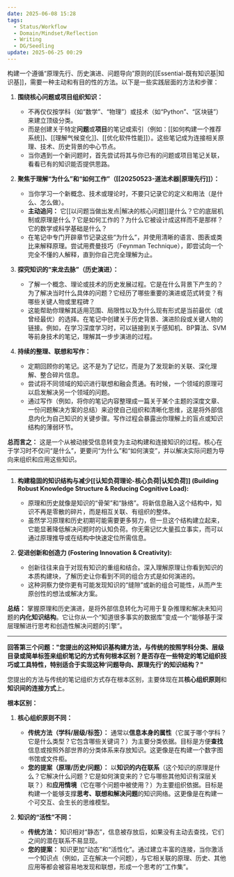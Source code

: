 ```yaml
---
date: 2025-06-08 15:28
tags:
  - Status/Workflow
  - Domain/Mindset/Reflection
  - Writing
  - DG/Seedling
update: 2025-06-25 00:29
---
```


构建一个遵循“原理先行、历史演进、问题导向”原则的[[Essential-既有知识基|知识基]]，需要一种主动和有目的性的方法。以下是一些实践层面的方法和步骤：

1. **围绕核心问题或项目组织知识：**
   - 不再仅仅按学科（如“数学”、“物理”）或技术（如“Python”、“区块链”）来建立顶级分类。
   - 而是创建关于特定**问题**或**项目**的笔记或索引（例如：[[如何构建一个推荐系统]]、[[理解气候变化]]、[[优化软件性能]]）。这些笔记成为连接相关原理、技术、历史背景的中心节点。
   - 当你遇到一个新问题时，首先尝试将其与你已有的问题或项目笔记关联，看看已有的知识能否提供思路。

2. **聚焦于理解“为什么”和“如何工作”（[[20250523-道法术器|原理先行]]）：**
   - 当你学习一个新概念、技术或理论时，不要只记录它的定义和用法（是什么、怎么做）。
   - **主动追问：** 它[[以问题当做出发点|解决的核心问题]]是什么？它的底层机制或原理是什么？它是如何工作的？为什么它被设计成这样而不是那样？它的数学或科学基础是什么？
   - 在笔记中专门开辟章节记录这些“为什么”，并使用清晰的语言、图表或类比来解释原理。尝试用费曼技巧（Feynman Technique），即尝试向一个完全不懂的人解释，直到你自己完全理解为止。

3. **探究知识的“来龙去脉”（历史演进）：**
   - 了解一个概念、理论或技术的历史发展过程。它是在什么背景下产生的？为了解决当时什么具体的问题？它经历了哪些重要的演进或范式转变？有哪些关键人物或里程碑？
   - 这能帮助你理解其适用范围、局限性以及为什么现有形式是当前最优（或曾经最优）的选择。在笔记中创建关于历史背景、演进阶段或关键人物的链接。例如，在学习深度学习时，可以链接到关于感知机、BP算法、SVM等前身技术的笔记，理解其一步步演进的过程。

4. **持续的整理、联想和写作：**
   - 定期回顾你的笔记。这不是为了记忆，而是为了发现新的关联、深化理解、整合碎片信息。
   - 尝试将不同领域的知识进行联想和融会贯通。有时候，一个领域的原理可以启发解决另一个领域的问题。
   - 通过写作（例如，将你的笔记内容整理成一篇关于某个主题的深度文章、一份问题解决方案的总结）来迫使自己组织和清晰化思维，这是将外部信息内化为自己知识的关键步骤。写作过程会暴露出你理解上的盲点或知识结构的薄弱环节。

**总而言之：** 这是一个从被动接受信息转变为主动构建和连接知识的过程。核心在于学习时不仅问“是什么”，更要问“为什么”和“如何演变”，并以解决实际问题为导向来组织和应用这些知识。

---

1. **构建稳固的知识结构与减少[[认知负荷理论-核心负荷|认知负荷]] (Building Robust Knowledge Structure & Reducing Cognitive Load):**
   - 原理和历史就像是知识的“骨架”和“脉络”。将新信息融入这个结构中，知识不再是零散的碎片，而是相互关联、有组织的整体。
   - 虽然学习原理和历史初期可能需要更多努力，但一旦这个结构建立起来，它能显著降低解决问题时的认知负荷。你无需记忆大量孤立事实，而可以通过原理推导或在结构中快速定位所需信息。

2. **促进创新和创造力 (Fostering Innovation & Creativity):**
   - 创新往往来自于对现有知识的重组和结合。深入理解原理让你看到知识的本质构建块，了解历史让你看到不同的组合方式是如何演进的。
   - 这种洞察力使你更有可能发现知识的“缝隙”或新的组合可能性，从而产生原创性的想法或解决方案。

**总结：** 掌握原理和历史演进，是将外部信息转化为可用于复杂推理和解决未知问题的**内化知识结构**。它让你从一个“知道很多事实的数据库”变成一个“能够基于深层理解进行思考和创造性解决问题的引擎”。

---

**回答第三个问题："您提出的这种知识基构建方法，与传统的按照学科分类、层级目录或简单标签来组织笔记的方式有何根本区别？是否存在一些特定的笔记组织技巧或工具特性，特别适合于实现这种‘问题导向、原理先行’的知识结构？"**

您提出的方法与传统的笔记组织方式存在根本区别，主要体现在其**核心组织原则**和**知识间的连接方式**上。

**根本区别：**

1. **核心组织原则不同：**
   - **传统方法（学科/层级/标签）：** 通常以**信息本身的属性**（它属于哪个学科？它是什么类型？它包含哪些关键词？）为主要分类依据。目标是方便**查找**信息或按照外部世界的分类体系来存放知识。这更像是在构建一个数字图书馆或文件柜。
   - **您的提案（原理/历史/问题）：** 以**知识的内在联系**（这个知识的原理是什么？它解决什么问题？它是如何演变来的？它与哪些其他知识有深层关联？）和**应用情境**（它在哪个问题中被使用？）为主要组织依据。目标是构建一个能够支撑**思考、联想和解决问题**的知识网络。这更像是在构建一个可交互、会生长的思维模型。

2. **知识的“活性”不同：**
   - **传统方法：** 知识相对“静态”，信息被存放后，如果没有主动去查找，它们之间的潜在联系不易显现。
   - **您的提案：** 知识更加“动态”和“活性化”。通过建立丰富的连接，当你激活一个知识点（例如，正在解决一个问题），与它相关联的原理、历史、其他应用等都会被容易地发现和联想，形成一个思考的“工作集”。
